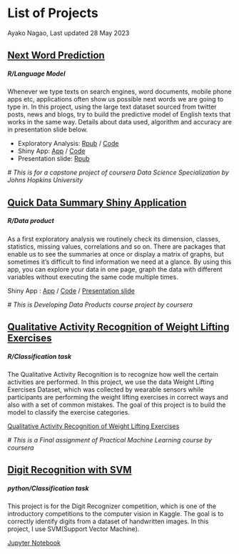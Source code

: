 List of Projects
================
Ayako Nagao,
Last updated 28 May 2023

## [Next Word Prediction](https://github.com/belanello/NLP)

##### R/Language Model

Whenever we type texts on search engines, word documents, mobile phone
apps etc, applications often show us possible next words we are going to
type in. In this project, using the large text dataset sourced from
twitter posts, news and blogs, try to build the predictive model of
English texts that works in the same way. Details about data used,
algorithm and accuracy are in presentation slide below.

- Exploratory Analysis: [Rpub](https://rpubs.com/NAyako/1036093) /
  [Code](https://github.com/belanello/NLP/blob/main/Milestone.Rmd)
- Shiny App: [App](https://belanello.shinyapps.io/NextWordPrediction/) /
  [Code](https://github.com/belanello/NLP/tree/main/NextWordPrediction)
- Presentation slide: [Rpub](https://rpubs.com/NAyako/1042535)

*\# This is for a capstone project of coursera Data Science
Specialization by Johns Hopkins University*

## [Quick Data Summary Shiny Application](https://github.com/belanello/ShinyApp)

##### R/Data product

As a first exploratory analysis we routinely check its dimension,
classes, statistics, missing values, correlations and so on. There are
packages that enable us to see the summaries at once or display a matrix
of graphs, but sometimes it’s difficult to find information we need at a
glance. By using this app, you can explore your data in one page, graph
the data with different variables without executing the same code
multiple times.

Shiny App : [App](https://belanello.shinyapps.io/QuickDataSummary/) /
[Code](https://github.com/belanello/ShinyApp/tree/main/R) /
[Presentation slide](https://belanello.github.io/ShinyApp/#/)

*\# This is Developing Data Products course project by coursera*

## [Qualitative Activity Recognition of Weight Lifting Exercises](https://github.com/belanello/activityRecognition)

##### R/Classification task

The Qualitative Activity Recognition is to recognize how well the
certain activities are performed. In this project, we use the data
Weight Lifting Exercises Dataset, which was collected by wearable
sensors while participants are performing the weight lifting exercises
in correct ways and also with a set of common mistakes. The goal of this
project is to build the model to classify the exercise categories.

[Qualitative Activity Recognition of Weight Lifting
Exercises](https://belanello.github.io/activityRecognition/)

*\# This is a Final assignment of Practical Machine Learning course by
coursera*

## [Digit Recognition with SVM](https://github.com/belanello/Digit_Recognizer)

##### python/Classification task

This project is for the Digit Recognizer competition, which is one of
the introductory competitions to the computer vision in Kaggle. The goal
is to correctly identify digits from a dataset of handwritten images. In
this project, I use SVM(Support Vector Machine).

[Jupyter
Notebook](https://nbviewer.org/github/belanello/Digit_Recognizer/blob/main/digits.ipynb)

